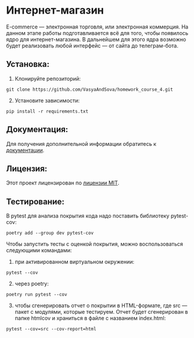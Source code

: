 # Интернет-магазин
E-commerce  — электронная торговля, или электронная коммерция.
На данном этапе работы подготавливается всё для того, чтобы 
появилось ядро для интернет-магазина. В дальнейшем для этого 
ядра возможно будет реализовать любой интерфейс — 
от сайта до телеграм-бота.

## Установка:

1. Клонируйте репозиторий:
```
git clone https://github.com/VasyaAndSova/homework_course_4.git
```
2. Установите зависимости:
```
pip install -r requirements.txt
```

## Документация:

Для получения дополнительной информации обратитесь к [документации](docs/README.md).

## Лицензия:

Этот проект лицензирован по [лицензии MIT](LICENSE).

## Тестирование:

В pytest для анализа покрытия кода надо поставить библиотеку pytest-cov:
``` 
poetry add --group dev pytest-cov
```

Чтобы запустить тесты с оценкой покрытия, можно воспользоваться следующими командами:
1. при активированном виртуальном окружении:
```
pytest --cov
```
2. через poetry:
``` 
poetry run pytest --cov
```
3. чтобы сгенерировать отчет о покрытии в HTML-формате, 
где src — пакет c модулями, которые тестируем. Отчет будет сгенерирован 
в папке htmlcov и храниться в файле с названием index.html:
```
pytest --cov=src --cov-report=html
```